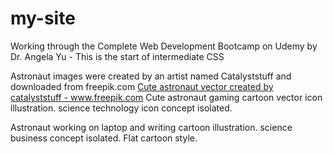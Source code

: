 # my-site
Working through the Complete Web Development Bootcamp on Udemy by Dr. Angela Yu - This is the start of intermediate CSS

Astronaut images were created by an artist named Catalyststuff and downloaded from freepik.com
<a href="https://www.freepik.com/vectors/catayststuff">Cute astronaut vector created by catalyststuff - www.freepik.com</a>
Cute astronaut gaming cartoon vector icon illustration. science technology icon concept isolated.

Astronaut working on laptop and writing cartoon illustration. science business concept isolated. Flat cartoon style.
